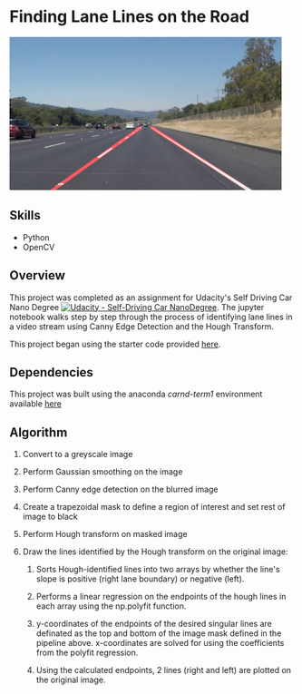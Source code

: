 # Finding Lane Lines on the Road 

<img src="examples/laneLines_thirdPass.jpg" width="480" alt="Combined Image" />

Skills
---
* Python
* OpenCV


Overview
---

This project was completed as an assignment for Udacity's Self Driving Car Nano Degree [![Udacity - Self-Driving Car NanoDegree](https://s3.amazonaws.com/udacity-sdc/github/shield-carnd.svg)](http://www.udacity.com/drive). The jupyter notebook walks step by step through the process of identifying lane lines in a video stream using Canny Edge Detection and the Hough Transform.

This project began using the starter code provided [here](https://github.com/udacity/CarND-LaneLines-P1).


Dependencies
---
This project was built using the anaconda _carnd-term1_ environment available [here](https://github.com/udacity/CarND-Term1-Starter-Kit/blob/master/doc/configure_via_anaconda.md)


Algorithm
---

1. Convert to a greyscale image

2. Perform Gaussian smoothing on the image 
			
3. Perform Canny edge detection on the blurred image
		
4. Create a trapezoidal mask to define a region of interest and set rest of image to black 

5. Perform Hough transform on masked image
		
6. Draw the lines identified by the Hough transform on the original image:
 
    1. Sorts Hough-identified lines into two arrays by whether the line's slope is positive (right lane boundary) or negative (left).

    2. Performs a linear regression on the endpoints of the hough lines 
	in each array using the np.polyfit function.

    3. y-coordinates of the endpoints of the desired singular lines are
	definated as the top and bottom of the image mask defined in the 
	pipeline above. x-coordinates are solved for using the coefficients 
	from the polyfit regression.

    4. Using the calculated endpoints, 2 lines (right and left) are plotted on the original image. 




